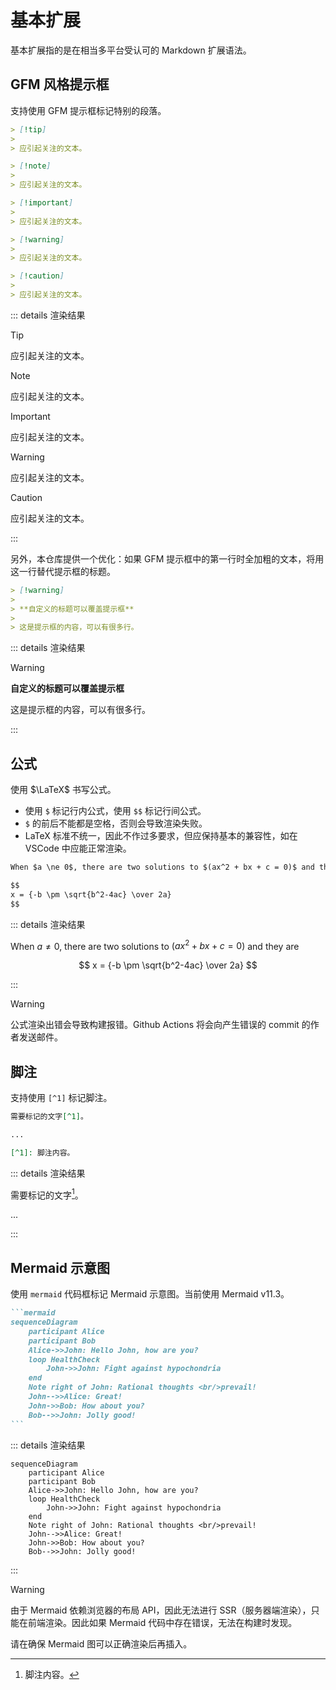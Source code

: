 # 基本扩展

基本扩展指的是在相当多平台受认可的 Markdown 扩展语法。

## GFM 风格提示框

支持使用 GFM 提示框标记特别的段落。

```markdown
> [!tip]
>
> 应引起关注的文本。

> [!note]
>
> 应引起关注的文本。

> [!important]
>
> 应引起关注的文本。

> [!warning]
>
> 应引起关注的文本。

> [!caution]
>
> 应引起关注的文本。
```

::: details 渲染结果

> [!tip]
>
> 应引起关注的文本。

> [!note]
>
> 应引起关注的文本。

> [!important]
>
> 应引起关注的文本。

> [!warning]
>
> 应引起关注的文本。

> [!caution]
>
> 应引起关注的文本。

:::

另外，本仓库提供一个优化：如果 GFM 提示框中的第一行时全加粗的文本，将用这一行替代提示框的标题。

```markdown
> [!warning]
>
> **自定义的标题可以覆盖提示框**
>
> 这是提示框的内容，可以有很多行。
```

::: details 渲染结果

> [!warning]
>
> **自定义的标题可以覆盖提示框**
>
> 这是提示框的内容，可以有很多行。

:::

## 公式

使用 $\LaTeX$ 书写公式。

- 使用 `$` 标记行内公式，使用 `$$` 标记行间公式。
- `$` 的前后不能都是空格，否则会导致渲染失败。
- LaTeX 标准不统一，因此不作过多要求，但应保持基本的兼容性，如在 VSCode 中应能正常渲染。

```markdown
When $a \ne 0$, there are two solutions to $(ax^2 + bx + c = 0)$ and they are

$$
x = {-b \pm \sqrt{b^2-4ac} \over 2a}
$$
```

::: details 渲染结果

When $a \ne 0$, there are two solutions to $(ax^2 + bx + c = 0)$ and they are

$$
x = {-b \pm \sqrt{b^2-4ac} \over 2a}
$$

:::

> [!warning]
>
> 公式渲染出错会导致构建报错。Github Actions 将会向产生错误的 commit 的作者发送邮件。

## 脚注

支持使用 `[^1]` 标记脚注。

```markdown
需要标记的文字[^1]。

...

[^1]: 脚注内容。
```

::: details 渲染结果

需要标记的文字[^1]。

...

[^1]: 脚注内容。

:::

## Mermaid 示意图

使用 `mermaid` 代码框标记 Mermaid 示意图。当前使用 Mermaid v11.3。

````markdown
```mermaid
sequenceDiagram
    participant Alice
    participant Bob
    Alice->>John: Hello John, how are you?
    loop HealthCheck
        John->>John: Fight against hypochondria
    end
    Note right of John: Rational thoughts <br/>prevail!
    John-->>Alice: Great!
    John->>Bob: How about you?
    Bob-->>John: Jolly good!
```
````

::: details 渲染结果

```mermaid
sequenceDiagram
    participant Alice
    participant Bob
    Alice->>John: Hello John, how are you?
    loop HealthCheck
        John->>John: Fight against hypochondria
    end
    Note right of John: Rational thoughts <br/>prevail!
    John-->>Alice: Great!
    John->>Bob: How about you?
    Bob-->>John: Jolly good!
```

:::

> [!warning]
>
> 由于 Mermaid 依赖浏览器的布局 API，因此无法进行 SSR（服务器端渲染），只能在前端渲染。因此如果 Mermaid 代码中存在错误，无法在构建时发现。
>
> 请在确保 Mermaid 图可以正确渲染后再插入。
